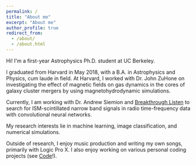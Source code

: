 ```yaml
---
permalink: /
title: "About me"
excerpt: "About me"
author_profile: true
redirect_from:
  - /about/
  - /about.html
---
```


Hi! I'm a first-year Astrophysics Ph.D. student at UC Berkeley.

I graduated from Harvard in May 2018, with a B.A. in Astrophysics and Physics, cum laude in field. At Harvard, I worked with Dr. John ZuHone on investigating the effect of magnetic fields on gas dynamics in the cores of galaxy cluster mergers by using magnetohydrodynamic simulations.

Currently, I am working with Dr. Andrew Siemion and [Breakthrough Listen](https://seti.berkeley.edu/listen/) to search for ISM-scintillated narrow band signals in radio time-frequency data with convolutional neural networks.

My research interests lie in machine learning, image classification, and numerical simulations.

Outside of research, I enjoy music production and writing my own songs, primarily with Logic Pro X. I also enjoy working on various personal coding projects (see [Code](/code/)!).
